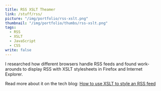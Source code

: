 ```yaml
---
title: RSS XSLT Theamer
link: /stuff/rss/
picture: "/img/portfolio/rss-xslt.png"
thumbnail: "/img/portfolio/thumbs/rss-xslt.png"
tags: 
  - RSS
  - XSLT
  - JavaScript
  - CSS
write: false
---
```


I researched how different browsers handle RSS feeds and found work-arounds to display RSS with XSLT stylesheets in Firefox and Internet Explorer.

Read more about it on the tech blog: <a href="http://nfriedly.com/techblog/2009/06/how-to-use-xslt-to-style-an-rss-feed/">How to use XSLT to style an RSS feed</a>